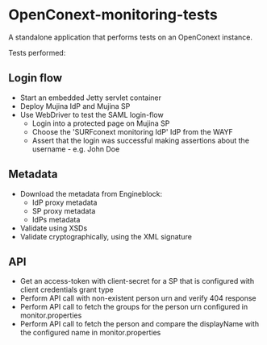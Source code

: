 OpenConext-monitoring-tests
===========================

A standalone application that performs tests on an OpenConext instance.

Tests performed:

Login flow
-----------
- Start an embedded Jetty servlet container
- Deploy Mujina IdP and Mujina SP
- Use WebDriver to test the SAML login-flow
  - Login into a protected page on Mujina SP
  - Choose the 'SURFconext monitoring IdP' IdP from the WAYF
  - Assert that the login was successful making assertions about the username - e.g. John Doe

Metadata
------------
- Download the metadata from Engineblock:
  - IdP proxy metadata
  - SP proxy metadata
  - IdPs metadata
- Validate using XSDs
- Validate cryptographically, using the XML signature

API
------------
- Get an access-token with client-secret for a SP that is configured with client credentials grant type
- Perform API call with non-existent person urn and verify 404 response
- Perform API call to fetch the groups for the person urn configured in monitor.properties
- Perform API call to fetch the person and compare the displayName with the configured name in monitor.properties

